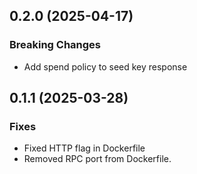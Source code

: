 ## 0.2.0 (2025-04-17)

### Breaking Changes

- Add spend policy to seed key response

## 0.1.1 (2025-03-28)

### Fixes

- Fixed HTTP flag in Dockerfile
- Removed RPC port from Dockerfile.
